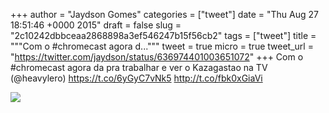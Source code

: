 
+++
author = "Jaydson Gomes"
categories = ["tweet"]
date = "Thu Aug 27 18:51:46 +0000 2015"
draft = false
slug = "2c10242dbbceaa2868898a3ef546247b15f56cb2"
tags = ["tweet"]
title = """Com o #chromecast agora d..."""
tweet = true
micro = true
tweet_url = "https://twitter.com/jaydson/status/636974401003651072"
+++
Com o #chromecast agora da pra trabalhar e ver o Kazagastao na TV (@heavylero) https://t.co/6yGyC7vNk5 http://t.co/fbk0xGiaVi

![](/images/tweet-media/636974401003651072-CNb8moyVEAApuyw.jpg)